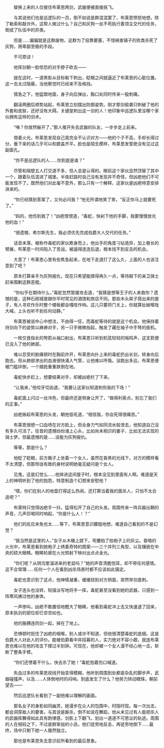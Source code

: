 　　替换上来的人仅接住布莱恩两剑，武器便被直接挑飞。

　　与其说他们也是巡逻队的一员，倒不如说是群混混罢了，布莱恩愤怒地想，除了勒索和敲诈外，这帮人做过什么？自己和灰狗一丝不苟执行着领主交代的任务，倒成了队伍中的异类。

　　但是……偏偏就是这群废物，这群为了投靠要塞，不惜祸害镇子的败类杀死了灰狗，用卑鄙至极的手段。

　　不可原谅！

　　他挥剑朝一脸惊恐的对手脖子砍去——

　　就在这时，一道黑影从目标勒下刺出，眨眼之间就逼近了布莱恩的心脏位置。这一击太过隐蔽，当他察觉时已经来不及格挡。

　　情急之下，他猛蹬地面，身子向后弹出，胸口处同时传来一股刺痛。

　　翻滚两圈后顺势站起，布莱恩立刻摆出防御姿势。刚才那剑偷袭只刺破了他的外套和皮肤，还好没有大碍。关键是刺出这一剑的人！他印象中巡逻队里没哪个家伙拥有这样的剑术。

　　“咦？你居然躲开了，”那人推开失去武器的队友，一步步走上前来。

　　借着火光，布莱恩发现自己竟完全不认识对方——他的个子不高，手却长得过分，垂下来的话几乎可以和膝盖齐平。脸也是陌生模样，布莱恩发誓绝没有见过这副面孔。

　　“你不是巡逻队的人……你到底是谁？”

　　尽管和隔壁五人打交道不多，但人总是认得的。眼前这个家伙显然顶替了其中一个，跟着队伍混进了城堡。半夜赶路时自己没有发现并不奇怪，但凶疤他们不可能发现不了。既然他们对此毫不意外，那么只有一个解释，这家伙是凶疤特意安排进来的。

　　“你已经猜到答案了，又何必问我？”他无所谓地笑了笑，“反正你马上就要死了。”

　　“妈的，他伤到我了！”凶疤恨恨道，“毒蛇，快剁下他的手脚，我要慢慢放光他的血！”

　　“很遗憾，希尔斯先生，我必须优先完成伯爵大人交代的任务。”

　　话音未落，被称作毒蛇的家伙欺身而上，他出手的角度刁钻诡异，加上极长的臂展，布莱恩一时间陷入了苦战，被逼得连连后退，根本找不到反击的机会。

　　大意了！布莱恩心里有些焦急起来，在地下走道打了这么久，上面的人也该注意到了吧？

　　原本打算亲手为灰狗报仇，现在只希望能撑得再久一点，等待殿下的亲卫骑士赶来围剿这群恶棍。

　　“你似乎在期待什么，”毒蛇忽然暂缓攻击道，“我猜是想等王子的人来救你？遗憾的是，这种石砌城堡跟你平时常见的酒馆和旅店不同。那些木头架子搭出来的屋子，有人寻欢作乐时整个楼板都会嘎吱作响。这儿只要将门关上，你就算扯破喉咙大喊，上头也听不到任何动静。”

　　布莱恩被说中心中想法，不由得一怔，而毒蛇等待的就是这个机会。他保持着持剑向下的姿势以麻痹对手，另一只手微微抬起，触发了藏在袖子中手弩的扳机。

　　一枚仅食指长的弩箭从袖口射出，布莱恩只听到机弦轻轻的嗡鸣声，这支箭便已没入了他的肺部。

　　难以忍受的剧痛顿时在胸前炸开，布莱恩向扑上来的毒蛇扔出长剑，转身向后跑去。但从肺部渗出的血液很快涌入气管，让他难以呼吸。没跑出多远，布莱恩便被门槛绊倒，一个踉跄重重跌倒在地。

　　毒蛇快步赶上，想要结果对手，却被凶疤栏了下来。

　　“让我来，”他咬牙切齿道，“我要让这家伙知道刺伤我的下场！”

　　毒蛇面上闪过一丝冷色，但最终还是侧身让开了，“做得利索点，别忘了我们的正事。”

　　凶疤揪起布莱恩的头发，朝他低吼道，“相信我，你会死得很痛苦。”

　　布莱恩很想一口血喷在对方脸上，但全身力气如同流水般泄去，他知道自己没有多久可活了。往昔的遗憾纷纷涌上心头，比如尚未相识的妻子、比如无法实现的骑士梦。但最遗憾的是……没能为灰狗报仇。

　　等等，那是什么？

　　他眨了眨眼，前方箱子上坐着一个女人，虽然在昏黑的光线下，对方的模样看不太清楚，但那玲珑有致的身材说明她毫无疑问是个女人。

　　见鬼，这是幻觉么……他摔进这间屋子时，根本没见到里面有人啊。难道是天上的神明听到了他的抱怨，特意制造个幻想来安慰他？

　　“喂，你们在别人的地盘打得这么热闹，还打算当着我的面杀人，只怕不太合适吧？”

　　布莱特只觉得凶疤手一抖，猛得松开了自己的头发。周围传来一阵兵器出鞘的声音，几声厉喝同时响起，“你是什么人！？”

　　他们的反应未免也太……等下，布莱恩意识朦胧地想，难道自己看到的不是幻觉？

　　“我当然是这里的人，”女子从木桶上跳下，弯腰拍了拍袍子上的灰尘。昏暗的火光中，布莱恩看到她袍子上绣着奇特的图案——三个并列三角型，以及镶嵌在中央的硕大眼睛。眼睛轮廓在火光照射下映衬出点点金光。

　　“你们呢？从阴沟里溜进来的老鼠吗？”她的声音清脆悦耳，却不带任何感情。这不合常理……任何一个人在看到凶杀场景时都不应该如此镇定。

　　毒蛇也意识到了这点，他神情凝重，缓缓绕到对方侧面，突然举剑直刺。

　　女子连头也没转，轻描淡写地将手一挥，毒蛇甚至没看到她的武器，只感到一阵寒风拂过他的身体。

　　一声惨叫，凶疤不敢置信地瞪大了眼睛，他看到毒蛇冲上去又快速退了回来，原本执剑的部位却已空空如也。

　　他的胳膊连同剑一起，掉在了地上。

　　恐惧顿时扼住了凶疤的咽喉，别人或许不知道，但他很清楚毒蛇的底细。这是伯爵大人对此人的评价。能被伯爵看中并招募的人，实力绝对不容小觑，就连布莱恩也难以在他的攻击下撑过半刻钟。可现在，他却被一个女人漫不经心地一击，斩断了整条手臂。

　　“你们还愣着干什么，快去杀了她！”毒蛇抱着伤口喊道。

　　失血过多的布莱恩视线开始变得模糊，他听到周围到处都是杂乱的脚步声，武器碰撞声，以及……人体倒地时的闷响。到底发生了什么？他努力转动眼珠，朝前望去——

　　然后巡逻队长看到了一副他难以理解的画面。

　　那名女子的身影如同幽灵，她漫步在众人的包围中，时隐时现。每一次出击，都会洞穿敌人的要害。与其说是厮杀，倒不如说在舞蹈，他从未见过有人能把杀人的武器挥舞得如此具有韵律感，剑影上下翻飞，划出一道道不可思议的轨迹。周围的人在相较之下，不过是群笨拙的小丑。他们徒劳地反击，再徒劳地倒下……最终，场中只剩下她一人傲然独立。

　　那也是布莱恩失去意识前所看到的最后景象。
